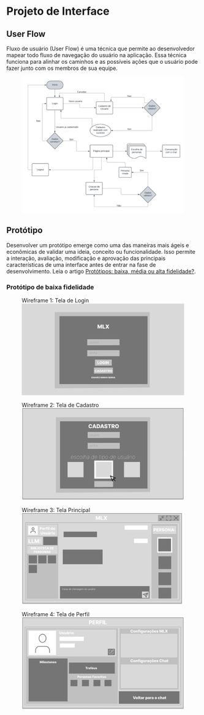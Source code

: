 
# Projeto de Interface

## User Flow

Fluxo de usuário (User Flow) é uma técnica que permite ao desenvolvedor mapear todo fluxo de navegação do usuário na aplicação. Essa técnica funciona para alinhar os caminhos e as possíveis ações que o usuário pode fazer junto com os membros de sua equipe.


<figure>
<img src="https://github.com/ICEI-PUC-Minas-PMV-ADS/pmv-ads-2024-2-e1-proj-web-t10-pmv-ads-2024-2-proj-ml-experience/blob/main/documentos/img/User_flow.png?raw=true">
</figure>


## Protótipo

Desenvolver um protótipo emerge como uma das maneiras mais ágeis e econômicas de validar uma ideia, conceito ou funcionalidade. Isso permite a interação, avaliação, modificação e aprovação das principais características de uma interface antes de entrar na fase de desenvolvimento. Leia o artigo [Protótipos: baixa, média ou alta fidelidade?](https://medium.com/ladies-that-ux-br/prot%C3%B3tipos-baixa-m%C3%A9dia-ou-alta-fidelidade-71d897559135).

### Protótipo de baixa fidelidade

<figure>
  <figcaption>Wireframe 1: Tela de Login</figcaption>
<img src="https://github.com/ICEI-PUC-Minas-PMV-ADS/pmv-ads-2024-2-e1-proj-web-t10-pmv-ads-2024-2-proj-ml-experience/blob/main/documentos/img/login.png?raw=true">
</figure>

<figure>
  <figcaption>Wireframe 2: Tela de Cadastro </figcaption>
<img src="https://github.com/ICEI-PUC-Minas-PMV-ADS/pmv-ads-2024-2-e1-proj-web-t10-pmv-ads-2024-2-proj-ml-experience/blob/main/documentos/img/cadastro.png?raw=true">
</figure>

<figure>
  <figcaption>Wireframe 3: Tela Principal</figcaption>
<img src="https://github.com/ICEI-PUC-Minas-PMV-ADS/pmv-ads-2024-2-e1-proj-web-t10-pmv-ads-2024-2-proj-ml-experience/blob/main/documentos/img/main.png?raw=true">
</figure>

<figure>
 <figcaption>Wireframe 4: Tela de Perfil</figcaption>
<img src="https://github.com/ICEI-PUC-Minas-PMV-ADS/pmv-ads-2024-2-e1-proj-web-t10-pmv-ads-2024-2-proj-ml-experience/blob/main/documentos/img/perfil.png?raw=true">
</figure>



